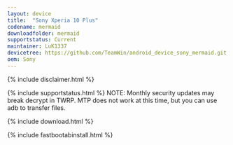 ```yaml
---
layout: device
title:  "Sony Xperia 10 Plus"
codename: mermaid
downloadfolder: mermaid
supportstatus: Current
maintainer: LuK1337
devicetree: https://github.com/TeamWin/android_device_sony_mermaid.git
oem: Sony
---
```


{% include disclaimer.html %}

{% include supportstatus.html %}
NOTE: Monthly security updates may break decrypt in TWRP. MTP does not work at this time, but you can use adb to transfer files.

{% include download.html %}

{% include fastbootabinstall.html %}
